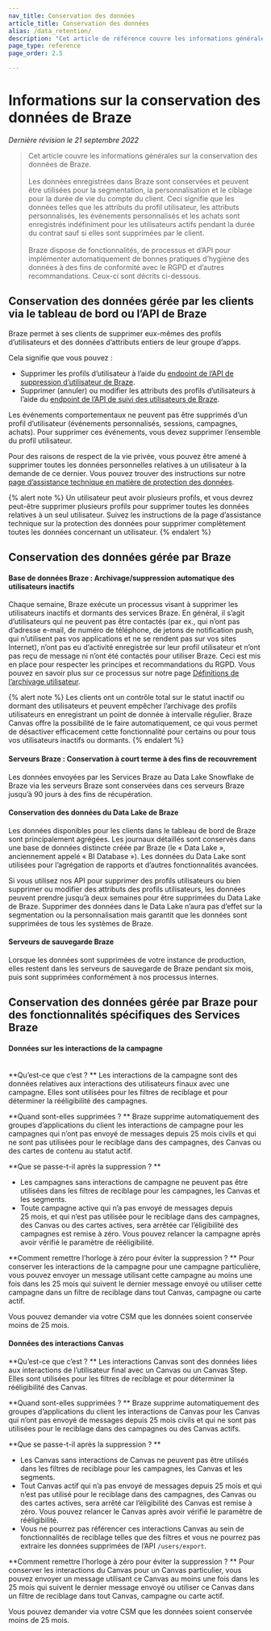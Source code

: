 ```yaml
---
nav_title: Conservation des données
article_title: Conservation des données
alias: /data_retention/
description: "Cet article de référence couvre les informations générales sur la conservation des données de Braze. "
page_type: reference
page_order: 2.5

---
```


<!--
Warning! Don't make any changes to this document without approval from the legal department.
-->

# Informations sur la conservation des données de Braze

*Dernière révision le 21 septembre 2022*

> Cet article couvre les informations générales sur la conservation des données de Braze.<br><br>Les données enregistrées dans Braze sont conservées et peuvent être utilisées pour la segmentation, la personnalisation et le ciblage pour la durée de vie du compte du client. Ceci signifie que les données telles que les attributs du profil utilisateur, les attributs personnalisés, les événements personnalisés et les achats sont enregistrés indéfiniment pour les utilisateurs actifs pendant la durée du contrat sauf si elles sont supprimées par le client.<br><br>Braze dispose de fonctionnalités, de processus et d’API pour implémenter automatiquement de bonnes pratiques d’hygiène des données à des fins de conformité avec le RGPD et d’autres recommandations. Ceux-ci sont décrits ci-dessous.

## Conservation des données gérée par les clients via le tableau de bord ou l’API de Braze

Braze permet à ses clients de supprimer eux-mêmes des profils d’utilisateurs et des données d’attributs entiers de leur groupe d’apps.

Cela signifie que vous pouvez : 
- Supprimer les profils d’utilisateur à l’aide du [endpoint de l’API de suppression d’utilisateur de Braze]({{site.baseurl}}/api/endpoints/user_data/post_user_delete/). 
- Supprimer (annuler) ou modifier les attributs des profils d’utilisateurs à l’aide du [endpoint de l’API de suivi des utilisateurs de Braze]({{site.baseurl}}/api/endpoints/user_data/post_user_track/).

Les événements comportementaux ne peuvent pas être supprimés d’un profil d’utilisateur (événements personnalisés, sessions, campagnes, achats). Pour supprimer ces événements, vous devez supprimer l’ensemble du profil utilisateur.

Pour des raisons de respect de la vie privée, vous pouvez être amené à supprimer toutes les données personnelles relatives à un utilisateur à la demande de ce dernier. Vous pouvez trouver des instructions sur notre [page d’assistance technique en matière de protection des données]({{site.baseurl}}/help/dp-technical-assistance/#the-right-to-erasure).

{% alert note %}
Un utilisateur peut avoir plusieurs profils, et vous devrez peut-être supprimer plusieurs profils pour supprimer toutes les données relatives à un seul utilisateur. Suivez les instructions de la page d’assistance technique sur la protection des données pour supprimer complètement toutes les données concernant un utilisateur.
{% endalert %}

## Conservation des données gérée par Braze

#### Base de données Braze : Archivage/suppression automatique des utilisateurs inactifs

Chaque semaine, Braze exécute un processus visant à supprimer les utilisateurs inactifs et dormants des services Braze. En général, il s’agit d’utilisateurs qui ne peuvent pas être contactés (par ex., qui n’ont pas d’adresse e-mail, de numéro de téléphone, de jetons de notification push, qui n’utilisent pas vos applications et ne se rendent pas sur vos sites Internet), n’ont pas eu d’activité enregistrée sur leur profil utilisateur et n’ont pas reçu de message ni n’ont été contactés pour utiliser Braze. Ceci est mis en place pour respecter les principes et recommandations du RGPD. Vous pouvez en savoir plus sur ce processus sur notre page [Définitions de l’archivage utilisateur]({{site.baseurl}}/user_guide/data_and_analytics/user_data_collection/user_archival/).

{% alert note %} Les clients ont un contrôle total sur le statut inactif ou dormant des utilisateurs et peuvent empêcher l’archivage des profils utilisateurs en enregistrant un point de donnée à intervalle régulier. Braze Canvas offre la possibilité de le faire automatiquement, ce qui vous permet de désactiver efficacement cette fonctionnalité pour certains ou pour tous vos utilisateurs inactifs ou dormants. {% endalert %}

#### Serveurs Braze : Conservation à court terme à des fins de recouvrement

Les données envoyées par les Services Braze au Data Lake Snowflake de Braze via les serveurs Braze sont conservées dans ces serveurs Braze jusqu’à 90 jours à des fins de récupération.

#### Conservation des données du Data Lake de Braze

Les données disponibles pour les clients dans le tableau de bord de Braze sont principalement agrégées. Les journaux détaillés sont conservés dans une base de données distincte créée par Braze (le « Data Lake », anciennement appelé « BI Database »). Les données du Data Lake sont utilisées pour l’agrégation de rapports et d’autres fonctionnalités avancées.

Si vous utilisez nos API pour supprimer des profils utilisateurs ou bien supprimer ou modifier des attributs des profils utilisateurs, les données peuvent prendre jusqu’à deux semaines pour être supprimées du Data Lake de Braze. Supprimer des données dans le Data Lake n’aura pas d’effet sur la segmentation ou la personnalisation mais garantit que les données sont supprimées de tous les systèmes de Braze.

#### Serveurs de sauvegarde Braze

Lorsque les données sont supprimées de votre instance de production, elles restent dans les serveurs de sauvegarde de Braze pendant six mois, puis sont supprimées conformément à nos processus internes.

## Conservation des données gérée par Braze pour des fonctionnalités spécifiques des Services Braze

#### Données sur les interactions de la campagne 
 
<br>**Qu’est-ce que c’est ? ** Les interactions de la campagne sont des données relatives aux interactions des utilisateurs finaux avec une campagne. Elles sont utilisées pour les filtres de reciblage et pour déterminer la rééligibilité des campagnes.
 
**Quand sont-elles supprimées ? ** Braze supprime automatiquement des groupes d’applications du client les interactions de campagne pour les campagnes qui n’ont pas envoyé de messages depuis 25 mois civils et qui ne sont pas utilisées pour le reciblage dans des campagnes, des Canvas ou des cartes de contenu au statut actif.
 
**Que se passe-t-il après la suppression ? **
 - Les campagnes sans interactions de campagne ne peuvent pas être utilisées dans les filtres de reciblage pour les campagnes, les Canvas et les segments.
 - Toute campagne active qui n’a pas envoyé de messages depuis 25 mois, et qui n’est pas utilisée pour le reciblage dans des campagnes, des Canvas ou des cartes actives, sera arrêtée car l’éligibilité des campagnes est remise à zéro. Vous pouvez relancer la campagne après avoir vérifié le paramètre de rééligibilité.
 
**Comment remettre l’horloge à zéro pour éviter la suppression ? ** Pour conserver les interactions de la campagne pour une campagne particulière, vous pouvez envoyer un message utilisant cette campagne au moins une fois dans les 25 mois qui suivent le dernier message envoyé ou utiliser cette campagne dans un filtre de reciblage dans tout Canvas, campagne ou carte actif.
 
Vous pouvez demander via votre CSM que les données soient conservée moins de 25 mois.
 
#### Données des interactions Canvas 

**Qu’est-ce que c’est ? ** Les interactions Canvas sont des données liées aux interactions de l’utilisateur final avec un Canvas ou un Canvas Step. Elles sont utilisées pour les filtres de reciblage et pour déterminer la rééligibilité des Canvas.

**Quand sont-elles supprimées ? ** Braze supprime automatiquement des groupes d’applications du client les interactions de Canvas pour les Canvas qui n’ont pas envoyé de messages depuis 25 mois civils et qui ne sont pas utilisées pour le reciblage dans des campagnes ou des Canvas actifs.

**Que se passe-t-il après la suppression ? **

- Les Canvas sans interactions de Canvas ne peuvent pas être utilisés dans les filtres de reciblage pour les campagnes, les Canvas et les segments.
- Tout Canvas actif qui n’a pas envoyé de messages depuis 25 mois et qui n’est pas utilisé pour le reciblage dans des campagnes, des Canvas ou des cartes actives, sera arrêté car l’éligibilité des Canvas est remise à zéro. Vous pouvez relancer le Canvas après avoir vérifié le paramètre de rééligibilité.
- Vous ne pourrez pas référencer ces interactions Canvas au sein de fonctionnalités de reciblage telles que des filtres et vous ne pourrez pas extraire les données supprimées de l’API `/users/export`.

**Comment remettre l’horloge à zéro pour éviter la suppression ? ** Pour conserver les interactions du Canvas pour un Canvas particulier, vous pouvez envoyer un message utilisant ce Canvas au moins une fois dans les 25 mois qui suivent le dernier message envoyé ou utiliser ce Canvas dans un filtre de reciblage dans tout Canvas, campagne ou carte actif.

Vous pouvez demander via votre CSM que les données soient conservée moins de 25 mois.
